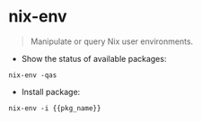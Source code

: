 # nix-env

> Manipulate or query Nix user environments.    

- Show the status of available packages:    

`nix-env -qas`                             

- Install package:

`nix-env -i {{pkg_name}}`
